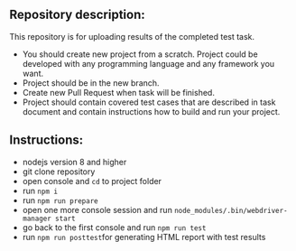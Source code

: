 ## Repository description:

This repository is for uploading results of the completed test task.

- You should create new project from a scratch. Project could be developed with any programming language and any framework you want.
- Project should be in the new branch. 
- Create new Pull Request when task will be finished.
- Project should contain covered test cases that are described in task document and contain instructions how to build and run your project.


## Instructions:

- nodejs version 8 and higher
- git clone repository
- open console and ```cd``` to project folder
- run ```npm i```
- run ```npm run prepare```
- open one more console session and run ```node_modules/.bin/webdriver-manager start```
- go back to the first console and run ```npm run test```
- run ```npm run posttest```for generating HTML report with test results
